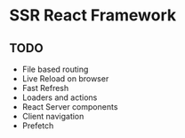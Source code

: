 # SSR React Framework

## TODO

- File based routing
- Live Reload on browser
- Fast Refresh
- Loaders and actions
- React Server components
- Client navigation
- Prefetch
